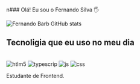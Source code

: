 n### Olá! Eu sou o Fernando Silva 🖐️

![Fernando Barb GitHub stats](https://github-readme-stats.vercel.app/api?username=FernandoBarbo&show_icons=true&theme=dracula)

## Tecnoligia que eu uso no meu dia 

<div style="display: inline_block"><br/>
  <img align="center" alt="htlm5"; src="https://img.shields.io/badge/HTML5-E34F26?style=for-the-badge&logo=html5&logoColor=white"/>

  <img align="center" alt="typescrip" src="https://img.shields.io/badge/TypeScript-007ACC?style=for-the-badge&logo=typescript&logoColor=white"/>

  <img align="center" alt="js" src="https://img.shields.io/badge/JavaScript-F7DF1E?style=for-the-badge&logo=javascript&logoColor=black"/>

   <img align="center" alt="css" src="https://img.shields.io/badge/CSS3-1572B6?style=for-the-badge&logo=css3&logoColor=white"/>

</div>


Estudante de Frontend.
